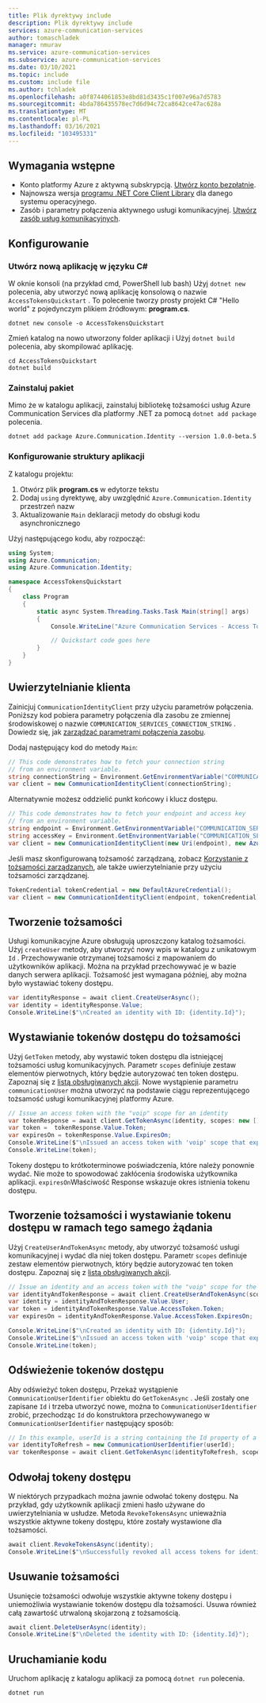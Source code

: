 ```yaml
---
title: Plik dyrektywy include
description: Plik dyrektywy include
services: azure-communication-services
author: tomaschladek
manager: nmurav
ms.service: azure-communication-services
ms.subservice: azure-communication-services
ms.date: 03/10/2021
ms.topic: include
ms.custom: include file
ms.author: tchladek
ms.openlocfilehash: a0f8744061853e8bd81d3435c1f007e96a7d5783
ms.sourcegitcommit: 4bda786435578ec7d6d94c72ca8642ce47ac628a
ms.translationtype: MT
ms.contentlocale: pl-PL
ms.lasthandoff: 03/16/2021
ms.locfileid: "103495331"
---
```

## <a name="prerequisites"></a>Wymagania wstępne

- Konto platformy Azure z aktywną subskrypcją. [Utwórz konto bezpłatnie](https://azure.microsoft.com/free/?WT.mc_id=A261C142F).
- Najnowsza wersja [programu .NET Core Client Library](https://dotnet.microsoft.com/download/dotnet-core) dla danego systemu operacyjnego.
- Zasób i parametry połączenia aktywnego usługi komunikacyjnej. [Utwórz zasób usług komunikacyjnych](../create-communication-resource.md).

## <a name="setting-up"></a>Konfigurowanie

### <a name="create-a-new-c-application"></a>Utwórz nową aplikację w języku C#

W oknie konsoli (na przykład cmd, PowerShell lub bash) Użyj `dotnet new` polecenia, aby utworzyć nową aplikację konsolową o nazwie `AccessTokensQuickstart` . To polecenie tworzy prosty projekt C# "Hello world" z pojedynczym plikiem źródłowym: **program.cs**.

```console
dotnet new console -o AccessTokensQuickstart
```

Zmień katalog na nowo utworzony folder aplikacji i Użyj `dotnet build` polecenia, aby skompilować aplikację.

```console
cd AccessTokensQuickstart
dotnet build
```

### <a name="install-the-package"></a>Zainstaluj pakiet

Mimo że w katalogu aplikacji, zainstaluj bibliotekę tożsamości usług Azure Communication Services dla platformy .NET za pomocą `dotnet add package` polecenia.

```console
dotnet add package Azure.Communication.Identity --version 1.0.0-beta.5
```

### <a name="set-up-the-app-framework"></a>Konfigurowanie struktury aplikacji

Z katalogu projektu:

1. Otwórz plik **program.cs** w edytorze tekstu
1. Dodaj `using` dyrektywę, aby uwzględnić `Azure.Communication.Identity` przestrzeń nazw
1. Aktualizowanie `Main` deklaracji metody do obsługi kodu asynchronicznego

Użyj następującego kodu, aby rozpocząć:

```csharp
using System;
using Azure.Communication;
using Azure.Communication.Identity;

namespace AccessTokensQuickstart
{
    class Program
    {
        static async System.Threading.Tasks.Task Main(string[] args)
        {
            Console.WriteLine("Azure Communication Services - Access Tokens Quickstart");

            // Quickstart code goes here
        }
    }
}
```
## <a name="authenticate-the-client"></a>Uwierzytelnianie klienta

Zainicjuj `CommunicationIdentityClient` przy użyciu parametrów połączenia. Poniższy kod pobiera parametry połączenia dla zasobu ze zmiennej środowiskowej o nazwie `COMMUNICATION_SERVICES_CONNECTION_STRING` . Dowiedz się, jak [zarządzać parametrami połączenia zasobu](../create-communication-resource.md#store-your-connection-string).

Dodaj następujący kod do metody `Main`:

```csharp
// This code demonstrates how to fetch your connection string
// from an environment variable.
string connectionString = Environment.GetEnvironmentVariable("COMMUNICATION_SERVICES_CONNECTION_STRING");
var client = new CommunicationIdentityClient(connectionString);
```

Alternatywnie możesz oddzielić punkt końcowy i klucz dostępu.
```csharp
// This code demonstrates how to fetch your endpoint and access key
// from an environment variable.
string endpoint = Environment.GetEnvironmentVariable("COMMUNICATION_SERVICES_ENDPOINT");
string accessKey = Environment.GetEnvironmentVariable("COMMUNICATION_SERVICES_ACCESSKEY");
var client = new CommunicationIdentityClient(new Uri(endpoint), new AzureKeyCredential(accessKey));
```

Jeśli masz skonfigurowaną tożsamość zarządzaną, zobacz [Korzystanie z tożsamości zarządzanych](../managed-identity.md), ale także uwierzytelnianie przy użyciu tożsamości zarządzanej.
```csharp
TokenCredential tokenCredential = new DefaultAzureCredential();
var client = new CommunicationIdentityClient(endpoint, tokenCredential);
```

## <a name="create-an-identity"></a>Tworzenie tożsamości

Usługi komunikacyjne Azure obsługują uproszczony katalog tożsamości. Użyj `createUser` metody, aby utworzyć nowy wpis w katalogu z unikatowym `Id` . Przechowywanie otrzymanej tożsamości z mapowaniem do użytkowników aplikacji. Można na przykład przechowywać je w bazie danych serwera aplikacji. Tożsamość jest wymagana później, aby można było wystawiać tokeny dostępu.

```csharp
var identityResponse = await client.CreateUserAsync();
var identity = identityResponse.Value;
Console.WriteLine($"\nCreated an identity with ID: {identity.Id}");
```

## <a name="issue-identity-access-tokens"></a>Wystawianie tokenów dostępu do tożsamości

Użyj `GetToken` metody, aby wystawić token dostępu dla istniejącej tożsamości usług komunikacyjnych. Parametr `scopes` definiuje zestaw elementów pierwotnych, który będzie autoryzować ten token dostępu. Zapoznaj się z [listą obsługiwanych akcji](../../concepts/authentication.md). Nowe wystąpienie parametru `communicationUser` można utworzyć na podstawie ciągu reprezentującego tożsamość usługi komunikacyjnej platformy Azure.

```csharp
// Issue an access token with the "voip" scope for an identity
var tokenResponse = await client.GetTokenAsync(identity, scopes: new [] { CommunicationTokenScope.VoIP });
var token =  tokenResponse.Value.Token;
var expiresOn = tokenResponse.Value.ExpiresOn;
Console.WriteLine($"\nIssued an access token with 'voip' scope that expires at {expiresOn}:");
Console.WriteLine(token);
```

Tokeny dostępu to krótkoterminowe poświadczenia, które należy ponownie wydać. Nie może to spowodować zakłócenia środowiska użytkownika aplikacji. `expiresOn`Właściwość Response wskazuje okres istnienia tokenu dostępu.

## <a name="create-an-identity-and-issue-an-access-token-within-the-same-request"></a>Tworzenie tożsamości i wystawianie tokenu dostępu w ramach tego samego żądania

Użyj `CreateUserAndTokenAsync` metody, aby utworzyć tożsamość usługi komunikacyjnej i wydać dla niej token dostępu. Parametr `scopes` definiuje zestaw elementów pierwotnych, który będzie autoryzować ten token dostępu. Zapoznaj się z [listą obsługiwanych akcji](../../concepts/authentication.md).

```csharp
// Issue an identity and an access token with the "voip" scope for the new identity
var identityAndTokenResponse = await client.CreateUserAndTokenAsync(scopes: new[] { CommunicationTokenScope.VoIP });
var identity = identityAndTokenResponse.Value.User;
var token = identityAndTokenResponse.Value.AccessToken.Token;
var expiresOn = identityAndTokenResponse.Value.AccessToken.ExpiresOn;

Console.WriteLine($"\nCreated an identity with ID: {identity.Id}");
Console.WriteLine($"\nIssued an access token with 'voip' scope that expires at {expiresOn}:");
Console.WriteLine(token);
```

## <a name="refresh-access-tokens"></a>Odświeżenie tokenów dostępu

Aby odświeżyć token dostępu, Przekaż wystąpienie `CommunicationUserIdentifier` obiektu do `GetTokenAsync` . Jeśli zostały one zapisane `Id` i trzeba utworzyć nowe, można to `CommunicationUserIdentifier` zrobić, przechodząc `Id` do konstruktora przechowywanego w `CommunicationUserIdentifier` następujący sposób:

```csharp
// In this example, userId is a string containing the Id property of a previously-created CommunicationUser
var identityToRefresh = new CommunicationUserIdentifier(userId);
var tokenResponse = await client.GetTokenAsync(identityToRefresh, scopes: new [] { CommunicationTokenScope.VoIP });
```

## <a name="revoke-access-tokens"></a>Odwołaj tokeny dostępu

W niektórych przypadkach można jawnie odwołać tokeny dostępu. Na przykład, gdy użytkownik aplikacji zmieni hasło używane do uwierzytelniania w usłudze. Metoda `RevokeTokensAsync` unieważnia wszystkie aktywne tokeny dostępu, które zostały wystawione dla tożsamości.

```csharp
await client.RevokeTokensAsync(identity);
Console.WriteLine($"\nSuccessfully revoked all access tokens for identity with ID: {identity.Id}");
```

## <a name="delete-an-identity"></a>Usuwanie tożsamości

Usunięcie tożsamości odwołuje wszystkie aktywne tokeny dostępu i uniemożliwia wystawianie tokenów dostępu dla tożsamości. Usuwa również całą zawartość utrwaloną skojarzoną z tożsamością.

```csharp
await client.DeleteUserAsync(identity);
Console.WriteLine($"\nDeleted the identity with ID: {identity.Id}");
```

## <a name="run-the-code"></a>Uruchamianie kodu

Uruchom aplikację z katalogu aplikacji za pomocą `dotnet run` polecenia.

```console
dotnet run
```
